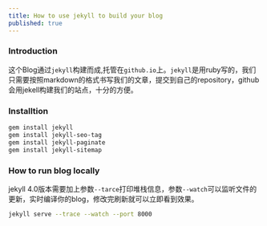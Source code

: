 ```yaml
---
title: How to use jekyll to build your blog
published: true
---
```


### Introduction

这个Blog通过`jekyll`构建而成,托管在`github.io`上。`jekyll`是用ruby写的，我们只需要按照markdown的格式书写我们的文章，提交到自己的repository，github会用jekell构建我们的站点，十分的方便。

### Installtion

```bash
gem install jekyll
gem install jekyll-seo-tag
gem install jekyll-paginate
gem install jekyll-sitemap
```

### How to run blog locally

jekyll 4.0版本需要加上参数`--tarce`打印堆栈信息，参数`--watch`可以监听文件的更新，实时编译你的blog，修改完刷新就可以立即看到效果。

```bash
jekyll serve --trace --watch --port 8000
```

